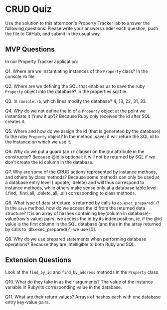 # CRUD Quiz

Use the solution to this afternoon's Property Tracker lab to answer the following questions. Please write your answers under each question, push the file to GitHub, and submit in the usual way.

## MVP Questions

In our Property Tracker application:

Q1. Where are we instantiating instances of the `Property` class?
In the console.rb file.

Q2. Where are we defining the SQL that enables us to save the ruby `Property` object into the database?
In the properties.sql file.

Q3. In `console.rb`, which lines modify the database?
4, 13, 22, 31, 33.

Q4. Why do we not define the id of a `Property` object at the point we instantiate it (‘new it up’)?
Because Ruby only receives the id after SQL creates it.

Q5. Where and how do we assign the id (that is generated by the database) to the ruby `Property` object?
In the method .save: it will return the SQL id to the instance on which we use it.

Q6. Why do we put a guard (an `if` clause) on the `@id` attribute in the constructor?
Because @id is optional: it will not be returned by SQL if we don't create the id column in the database.

Q7. Why are some of the CRUD actions represented by instance methods, and others by class methods?
Because some methods can only be used at a database entry level (.update, .delete) and will thus correspond to instance methods, while others make sense only at a database table level (.find, .find_all, .delete_all, .all) corresponding to class methods.

Q8. What type of data structure is returned by calls to `db.exec_prepared()`? In the `save` method, how do we access the id from the returned data structure?
It is an array of hashes containing key(column in database)-value(row's value) pairs: we access the id by its index position, ie. if the @id value is the first column in the SQL database (and thus in the array returned by calls to 'db.exec_prepared()') we use [0].

Q9. Why do we use prepared statements when performing database operations?
Because they are intelligible to both Ruby and SQL.

## Extension Questions

Look at the `find_by_id` and `find_by_address` methods in the `Property` class.

Q10. What do they take in as their arguments?
The value of the instance variable in Ruby/its corresponding value in the database.

Q11. What are their return values?
Arrays of hashes each with one database entry key-value pairs.
